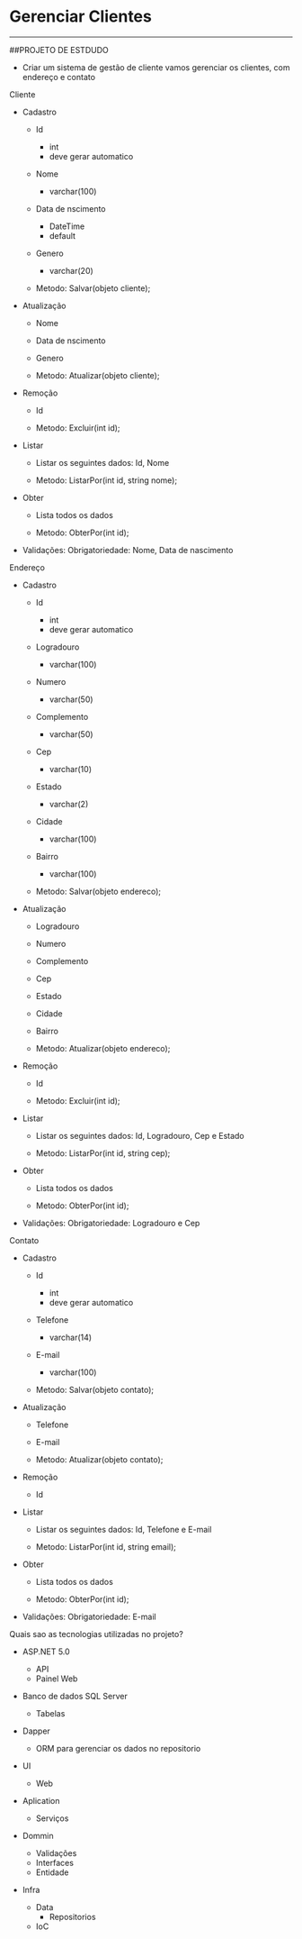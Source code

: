 # Gerenciar Clientes
---

##PROJETO DE ESTDUDO

- Criar um sistema de gestão de cliente
	vamos gerenciar os clientes, com endereço e contato
	
Cliente
- Cadastro
	- Id
		- int
		- deve gerar automatico
	- Nome
		- varchar(100)
	- Data de nscimento
		- DateTime
		- default 
	- Genero
		- varchar(20)
		
	- Metodo: Salvar(objeto cliente);
- Atualização
	- Nome
	- Data de nscimento
	- Genero
		
	- Metodo: Atualizar(objeto cliente);
- Remoção
	- Id
		
	- Metodo: Excluir(int id);
- Listar
	- Listar os seguintes dados: Id, Nome
		
	- Metodo: ListarPor(int id, string nome);
- Obter
	- Lista todos os dados
		
	- Metodo: ObterPor(int id);

- Validações:
	Obrigatoriedade: Nome, Data de nascimento



Endereço 
- Cadastro
	- Id
		- int
		- deve gerar automatico
	- Logradouro
		- varchar(100)
	- Numero
		- varchar(50)
	- Complemento
		- varchar(50)
	- Cep
		- varchar(10)
	- Estado
		- varchar(2)
	- Cidade 
		- varchar(100)
	- Bairro
		- varchar(100)
		
	- Metodo: Salvar(objeto endereco);
- Atualização
	- Logradouro
	- Numero
	- Complemento
	- Cep
	- Estado
	- Cidade 
	- Bairro
	
	- Metodo: Atualizar(objeto endereco);
- Remoção
	- Id
	
	- Metodo: Excluir(int id);
- Listar
	- Listar os seguintes dados: Id, Logradouro, Cep e Estado
		
	- Metodo: ListarPor(int id, string cep);
- Obter
	- Lista todos os dados
		
	- Metodo: ObterPor(int id);

- Validações:
	Obrigatoriedade: Logradouro e Cep


Contato
- Cadastro
	- Id
		- int
		- deve gerar automatico
	- Telefone
		- varchar(14)
	- E-mail
		- varchar(100)
		
	- Metodo: Salvar(objeto contato);
- Atualização
	- Telefone
	- E-mail
	
	- Metodo: Atualizar(objeto contato);
- Remoção
	- Id
- Listar
	- Listar os seguintes dados: Id, Telefone e E-mail
		
	- Metodo: ListarPor(int id, string email);
- Obter
	- Lista todos os dados
		
	- Metodo: ObterPor(int id);
	
- Validações:
	Obrigatoriedade: E-mail
	
	
Quais sao as tecnologias utilizadas no projeto?
- ASP.NET 5.0
	- API
	- Painel Web
- Banco de dados SQL Server
	- Tabelas
- Dapper
	- ORM para gerenciar os dados no repositorio

	
- UI
	- Web
- Aplication
	- Serviços
- Dommin
	- Validações
	- Interfaces
	- Entidade
- Infra
	- Data
		- Repositorios
	- IoC

